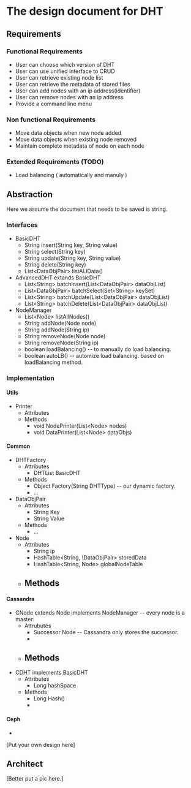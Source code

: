 # The design document for DHT
## Requirements
### Functional Requirements
* User can choose which version of DHT
* User can use unified interface to CRUD
* User can retrieve existing node list
* User can retrieve the metadata of stored files 
* User can add nodes with an ip address(identifier)
* User can remove nodes with an ip address
* Provide a command line menu
### Non functional Requirements
* Move data objects when new node added
* Move data objects when existing node removed
* Maintain complete metadata of node on each node
### Extended Requirements (TODO)
* Load balancing ( automatically and manuly )

## Abstraction
Here we assume the document that needs to be saved is string.
### Interfaces
* BasicDHT
  - String insert(String key, String value)
  - String select(String key)
  - String update(String key, String value)
  - String delete(String key)
  - List\<DataObjPair\> listALlData()
* AdvancedDHT extands BasicDHT
  - List\<String\> batchInsert(List\<DataObjPair\> dataObjList)
  - List\<DataObjPair\> batchSelect(Set\<String\> keySet)
  - List\<String\> batchUpdate(List\<DataObjPair\> dataObjList)
  - List\<String\> batchDelete(List\<DataObjPair\> dataObjList)
* NodeManager
  - List\<Node\> listAllNodes()
  - String addNode(Node node)
  - String addNode(String ip)
  - String removeNode(Node node)
  - String removeNode(String ip)
  - boolean loadBalancing() -- to manually do load balancing.
  - boolean autoLB() -- automize load balancing. based on loadBalancing method.
### Implementation
#### Utils
* Printer
  - Attributes
  - Methods
    - void NodePrinter(List\<Node\> nodes)
    - void DataPrinter(List\<Node\> dataObjs)
#### Common
* DHTFactory
  - Attributes
    - DHTList BasicDHT
  - Methods
    - Object Factory(String DHTType) -- our dynamic factory.
    - ...
* DataObjPair
  - Attributes
    - String Key
    - String Value
  - Methods
    - ...
* Node 
  - Attributes
    - String ip
    - HashTable\<String, \DataObjPair> storedData
    - HashTable<String, Node> globalNodeTable
  - Methods
    - 
#### Cassandra
* CNode extends Node implements NodeManager -- every node is a master.
  - Attrubutes
    - Successor Node -- Cassandra only stores the successor. 
    - 
  - Methods
    - 
* CDHT implements BasicDHT
  - Attributes
    - Long hashSpace
  - Methods
    - Long Hash()
    - 
#### Ceph
* 
[Put your own design here]
## Architect
[Better put a pic here.]